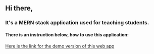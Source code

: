 ## Hi there,
### It's a MERN stack application used for teaching students.
#### There is an instruction below, how to use this application:
[Here is the link for the demo version of this web app](https://infoshkola2.herokuapp.com "Mern Demo")


